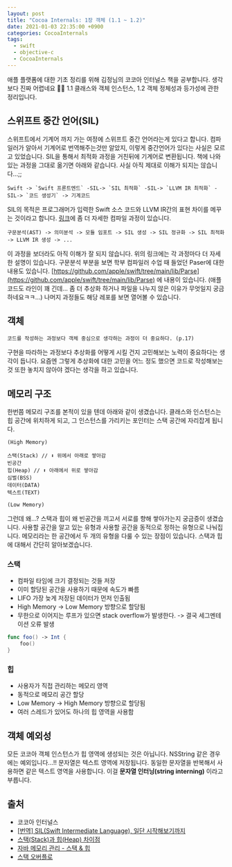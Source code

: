 ```yaml
---
layout: post
title: "Cocoa Internals: 1장 객체 (1.1 ~ 1.2)"
date: 2021-01-03 22:35:00 +0900
categories: CocoaInternals
tags:
  - swift
  - objective-c
  - CocoaInternals
---
```


애플 플랫폼에 대한 기초 정리를 위해 김정님의 코코아 인터널스 책을 공부합니다. 생각보다 진짜 어렵네요 🤣🤣 1.1 클래스와 객체 인스턴스, 1.2 객체 정체성과 등가성에 관한 정리입니다.

## 스위프트 중간 언어(SIL)

스위프트에서 기계어 까지 가는 여정에 스위프트 중간 언어라는게 있다고 합니다. 컴파일러가 알아서 기계어로 번역해주는것만 알았지, 이렇게 중간언어가 있다는 사실은 모르고 있었습니다. SIL을 통해서 최적화 과정을 거친뒤에 기계어로 변환됩니다. 책에 나와 있는 과정을 그대로 옮기면 아래와 같습니다. 사실 아직 제대로 이해가 되지는 않습니다...;;

```
Swift -> `Swift 프론트엔드` -SIL-> `SIL 최적화` -SIL-> `LLVM IR 최적화` -SIL-> `코드 생성기` -> 기계코드  
```

SIL의 목적은 프로그래머가 입력한 Swift 소스 코드와 LLVM IR간의 표현 차이를 메꾸는 것이라고 합니다. [링크](https://woowabros.github.io/swift/2018/03/18/translation-SIL-for-the-moment-before-entry.html)에 좀 더 자세한 컴파일 과정이 있습니다.

```
구문분석(AST) -> 의미분석 -> 모듈 임포트 -> SIL 생성 -> SIL 정규화 -> SIL 최적화 -> LLVM IR 생성 -> ...
```

이 과정을 보더라도 아직 이해가 잘 되지 않습니다. 위의 링크에는 각 과정마다 더 자세한 설명이 있습니다. 구문분석 부분을 보면 학부 컴파일러 수업 때 들었던 Paser에 대한 내용도 있습니다. [https://github.com/apple/swift/tree/main/lib/Parse](https://github.com/apple/swift/tree/main/lib/Parse) 에 내용이 있습니다. (애플 코드도 라인이 꽤 긴데... 좀 더 추상화 하거나 파일을 나누지 않은 이유가 무엇일지 궁금하네요ㅋㅋ...) 나머지 과정들도 해당 레포를 보면 열어볼 수 있습니다.

## 객체
```
코드를 작성하는 과정보다 객체 중심으로 생각하는 과정이 더 중요하다. (p.17)
```

구현을 따라하는 과정보다 추상화를 어떻게 시킬 건지 고민해보는 노력이 중요하다는 생각이 듭니다. 요즘엔 그렇게 추상화에 대한 고민을 어느 정도 했으면 코드로 작성해보는 것 또한 놓치지 않아야 겠다는 생각을 하고 있습니다.

## 메모리 구조

한번쯤 메모리 구조를 본적이 있을 텐데 아래와 같이 생겼습니다. 클래스와 인스턴스는 힙 공간에 위치하게 되고, 그 인스턴스를 가리키는 포인터는 스택 공간에 자리잡게 됩니다.

```
(High Memory)

스택(Stack) // ⬇️ 위에서 아래로 쌓아감
빈공간
힙(Heap) // ⬆️ 아래에서 위로 쌓아감
심벌(BSS)
데이터(DATA)
텍스트(TEXT)

(Low Memory)
```

그런데 왜...? 스택과 힙이 왜 빈공간을 끼고서 서로를 향해 쌓아가는지 궁금증이 생겼습니다. 사용할 공간을 알고 있는 유형과 사용할 공간을 동적으로 정하는 유형으로 나눠집니다. 메모리라는 한 공간에서 두 개의 유형을 다룰 수 있는 장점이 있습니다. 스택과 힙에 대해서 간단히 알아보겠습니다.

### 스택

* 컴파일 타임에 크기 결정되는 것들 저장
* 이미 할당된 공간을 사용하기 때문에 속도가 빠름
* LIFO 가장 늦게 저장된 데이터가 먼저 인출됨
* High Memory -> Low Memory 방향으로 할당됨
* 무한으로 이어지는 루프가 있으면 stack overflow가 발생한다. -> 결국 세그멘테이션 오류 발생
```swift
func foo() -> Int {
    foo()
}
```

### 힙

* 사용자가 직접 관리하는 메모리 영역
* 동적으로 메모리 공간 할당
* Low Memory -> High Memory 방향으로 할당됨
* 여러 스레드가 있어도 하나의 힙 영역을 사용함


## 객체 예외성

모든 코코아 객체 인스턴스가 힙 영역에 생성되는 것은 아닙니다. NSString 같은 경우에는 예외입니다...!! 문자열은 텍스트 영역에 저장됩니다. 동일한 문자열을 반복해서 사용하면 같은 텍스트 영역을 사용합니다. 이걸 **문자열 인터닝(string interning)** 이라고 부릅니다.

## 출처
* 코코아 인터널스
* [[번역] SIL(Swift Intermediate Language), 일단 시작해보기까지](https://woowabros.github.io/swift/2018/03/18/translation-SIL-for-the-moment-before-entry.html)
* [스택(Stack)과 힙(Heap) 차이점](https://junghyun100.github.io/%ED%9E%99-%EC%8A%A4%ED%83%9D%EC%B0%A8%EC%9D%B4%EC%A0%90/)
* [자바 메모리 관리 - 스택 & 힙](https://yaboong.github.io/java/2018/05/26/java-memory-management/)
* [스택 오버플로](https://ko.wikipedia.org/wiki/%EC%8A%A4%ED%83%9D_%EC%98%A4%EB%B2%84%ED%94%8C%EB%A1%9C)
